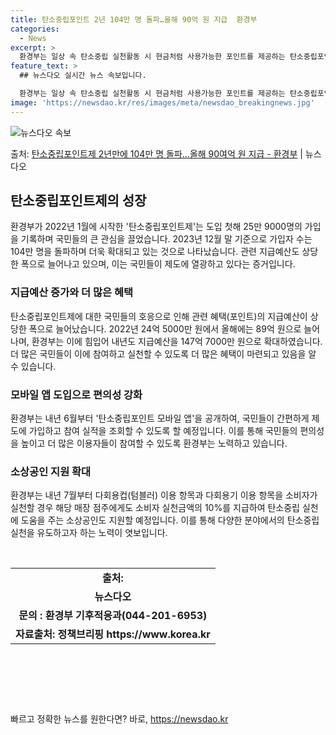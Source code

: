 ```yaml
---
title: 탄소중립포인트 2년 104만 명 돌파…올해 90억 원 지급  환경부
categories:
  - News
excerpt: >
  환경부는 일상 속 탄소중립 실천활동 시 현금처럼 사용가능한 포인트를 제공하는 탄소중립포인트제에 가입한 국민이…
feature_text: >
  ## 뉴스다오 실시간 뉴스 속보입니다.

  환경부는 일상 속 탄소중립 실천활동 시 현금처럼 사용가능한 포인트를 제공하는 탄소중립포인트제에 가입한 국민이…
image: 'https://newsdao.kr/res/images/meta/newsdao_breakingnews.jpg'
---
```


![뉴스다오 속보](https://newsdao.kr/res/images/meta/newsdao_breakingnews.jpg)

<p>출처: <a href="https://newsdao.kr/2892" rel="dofollow">탄소중립포인트제 2년만에 104만 명 돌파…올해 90여억 원 지급  - 환경부</a> | 뉴스다오</p>

<h2 data-ke-size="size26">탄소중립포인트제의 성장</h2>
<p data-ke-size="size16">환경부가 2022년 1월에 시작한 '탄소중립포인트제'는 도입 첫해 25만 9000명의 가입을 기록하며 국민들의 큰 관심을 끌었습니다. 2023년 12월 말 기준으로 가입자 수는 104만 명을 돌파하며 더욱 확대되고 있는 것으로 나타났습니다. 관련 지급예산도 상당한 폭으로 늘어나고 있으며, 이는 국민들이 제도에 열광하고 있다는 증거입니다.</p>

<h3 data-ke-size="size24">지급예산 증가와 더 많은 혜택</h3>
<p data-ke-size="size16">탄소중립포인트제에 대한 국민들의 호응으로 인해 관련 혜택(포인트)의 지급예산이 상당한 폭으로 늘어났습니다. 2022년 24억 5000만 원에서 올해에는 89억 원으로 늘어나며, 환경부는 이에 힘입어 내년도 지급예산을 147억 7000만 원으로 확대하였습니다. 더 많은 국민들이 이에 참여하고 실천할 수 있도록 더 많은 혜택이 마련되고 있음을 알 수 있습니다.</p>

<h3 data-ke-size="size24">모바일 앱 도입으로 편의성 강화</h3>
<p data-ke-size="size16">환경부는 내년 6월부터 '탄소중립포인트 모바일 앱'을 공개하여, 국민들이 간편하게 제도에 가입하고 참여 실적을 조회할 수 있도록 할 예정입니다. 이를 통해 국민들의 편의성을 높이고 더 많은 이용자들이 참여할 수 있도록 환경부는 노력하고 있습니다.</p>

<h3 data-ke-size="size24">소상공인 지원 확대</h3>
<p data-ke-size="size16">환경부는 내년 7월부터 다회용컵(텀블러) 이용 항목과 다회용기 이용 항목을 소비자가 실천할 경우 해당 매장 점주에게도 소비자 실천금액의 10%를 지급하여 탄소중립 실천에 도움을 주는 소상공인도 지원할 예정입니다. 이를 통해 다양한 분야에서의 탄소중립 실천을 유도하고자 하는 노력이 엿보입니다.</p>

<p data-ke-size="size16">&nbsp;</p>
<table>
	<tbody>
		<tr>
			<td style="text-align: center; height: 17px;"><b>출처: </b></td>
		</tr>
		<tr>
			<td style="text-align: center; height: 17px;"><b>뉴스다오</b></td>
		</tr>
		<tr>
			<td style="text-align: center; height: 17px;"><b>문의 : 환경부 기후적응과(044-201-6953)</b></td>
		</tr>
		<tr>
			<td style="text-align: center; height: 17px;"><b>자료출처: 정책브리핑 https://www.korea.kr</b></td>
		</tr>
	</tbody>
</table>
<p data-ke-size="size16">&nbsp;</p>
<p data-ke-size="size16">&nbsp;</p>
<p data-ke-size="size16">&nbsp;</p> 

빠르고 정확한 뉴스를 원한다면? 바로, <a href="https://newsdao.kr" rel="dofollow">https://newsdao.kr</a>


    
